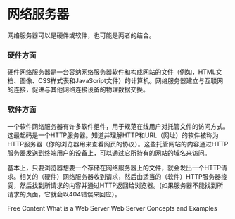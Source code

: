 # 网络服务器

网络服务器可以是硬件或软件，也可能是两者的结合。

### 硬件方面

硬件网络服务器是一台容纳网络服务器软件和构成网站的文件（例如，HTML文档、图像、CSS样式表和JavaScript文件）的计算机。网络服务器建立与互联网的连接，促进与其他网络连接设备的物理数据交换。

### 软件方面

一个软件网络服务器有许多软件组件，用于规范在线用户对托管文件的访问方式。这最起码是一个HTTP服务器。知道并理解HTTP和URL（网址）的软件被称为HTTP服务器（你的浏览器用来查看网页的协议）。这些托管网站的内容通过HTTP服务器发送到终端用户的设备上，可以通过它所持有的网站的域名来访问。
 
基本上，只要浏览器想要一个存储在网络服务器上的文件，就会发出一个HTTP请求。相关的（硬件）网络服务器收到请求，然后由适当的（软件）HTTP服务器接受，然后找到所请求的内容并通过HTTP返回给浏览器。(如果服务器不能找到所请求的页面，它就会以404错误来回应）。


<ResourceGroupTitle>Free Content</ResourceGroupTitle>
<BadgeLink colorScheme='yellow' badgeText='Read' href='https://developer.mozilla.org/en-US/docs/Learn/Common_questions/What_is_a_web_server' >What is a Web Server </BadgeLink>
<BadgeLink badgeText='Watch' href='https://youtu.be/9J1nJOivdyw'>Web Server Concepts and Examples</BadgeLink>
